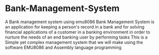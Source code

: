 # Bank-Management-System
A Bank management system using emu8086
Bank Management System is an application for keeping a person's record in a bank and for
solving financial applications of a customer in a banking environment in order to nurture the
needs of an end banking user by performing tasks
This is a Simple yet complex management system that we will make using the software
EMU8086 and Assembly language programming


